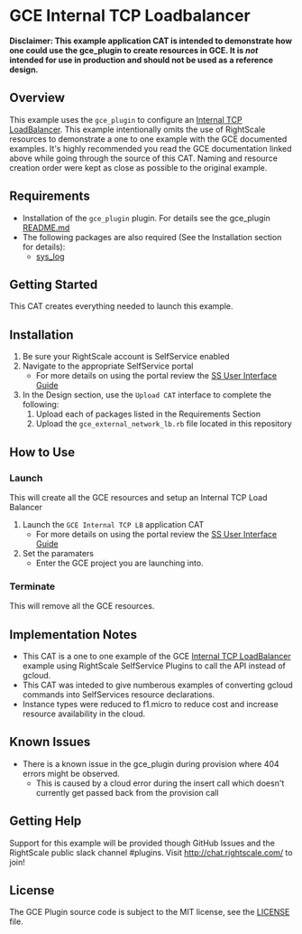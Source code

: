 
# GCE Internal TCP Loadbalancer

**Disclaimer: This example application CAT is intended to demonstrate how one could use the gce_plugin to create resources in GCE. It is *not* intended for use in production and should not be used as a reference design.**

## Overview
This example uses the `gce_plugin` to configure an [Internal TCP LoadBalancer](https://cloud.google.com/compute/docs/load-balancing/internal/). This example intentionally omits the use of RightScale resources to demonstrate a one to one example with the GCE documented examples.
It's highly recommended you read the GCE documentation linked above while going through the source of this CAT. Naming and resource creation order were kept as close as possible to the original example. 

## Requirements
- Installation of the `gce_plugin` plugin. For details see the gce_plugin [README.md](../../README.md)
- The following packages are also required (See the Installation section for details):
  - [sys_log](../../../../libraries/sys_log.rb)

## Getting Started
This CAT creates everything needed to launch this example.

## Installation
1. Be sure your RightScale account is SelfService enabled
1. Navigate to the appropriate SelfService portal
   - For more details on using the portal review the [SS User Interface Guide](http://docs.rightscale.com/ss/guides/ss_user_interface_guide.html)
1. In the Design section, use the `Upload CAT` interface to complete the following:
   1. Upload each of packages listed in the Requirements Section
   1. Upload the `gce_external_network_lb.rb` file located in this repository
 
## How to Use
### Launch
This will create all the GCE resources and setup an Internal TCP Load Balancer
1. Launch the `GCE Internal TCP LB` application CAT
   - For more details on using the portal review the [SS User Interface Guide](http://docs.rightscale.com/ss/guides/ss_user_interface_guide.html)
1. Set the paramaters
   - Enter the GCE project you are launching into.

### Terminate
This will remove all the GCE resources.

## Implementation Notes
- This CAT is a one to one example of the GCE [Internal TCP LoadBalancer](https://cloud.google.com/compute/docs/load-balancing/internal/) example using RightScale SelfService Plugins to call the API instead of gcloud.
- This CAT was inteded to give numberous examples of converting gcloud commands into SelfServices resource declarations.
- Instance types were reduced to f1.micro to reduce cost and increase resource availability in the cloud.

## Known Issues
- There is a known issue in the gce_plugin during provision where 404 errors might be observed.
  - This is caused by a cloud error during the insert call which doesn't currently get passed back from the provision call

## Getting Help
Support for this example will be provided though GitHub Issues and the RightScale public slack channel #plugins.
Visit http://chat.rightscale.com/ to join!

## License
The GCE Plugin source code is subject to the MIT license, see the [LICENSE](../../../LICENSE) file.
